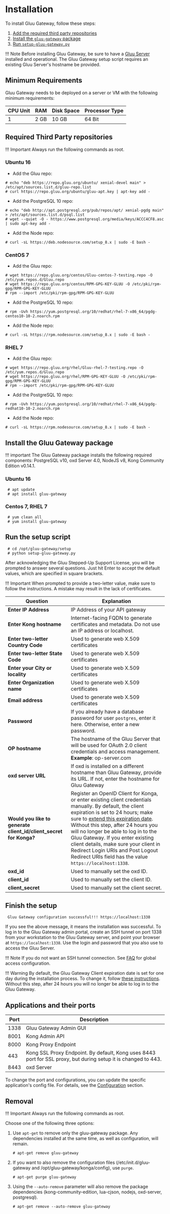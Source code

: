# Installation

To install Gluu Gateway, follow these steps:

1. [Add the required third party repositories](#required-third-party-repositories)
2. [Install the `gluu-gateway` package](#install-the-gluu-gateway-package)
3. [Run `setup-gluu-gateway.py`](#run-the-setup-script)

!!! Note
    Before installing Gluu Gateway, be sure to have a [Gluu Server](https://gluu.org/docs/ce) installed and operational. The Gluu Gateway setup script requires an existing Gluu Server's hostname be provided. 

## Minimum Requirements

Gluu Gateway needs to be deployed on a server or VM with the following minimum requirements:

|CPU Unit|RAM |Disk Space|Processor Type|
|--------|--- |----------|--------------|
|1       |2 GB|10 GB     |64 Bit|


## Required Third Party repositories

!!! Important 
    Always run the following commands as root.

<!---

### Ubuntu 14
* Add the Gluu repo:
```
# echo "deb https://repo.gluu.org/ubuntu/ trusty main" > /etc/apt/sources.list.d/gluu-repo.list
# curl https://repo.gluu.org/ubuntu/gluu-apt.key | apt-key add -
```
* Add the PostgreSQL 10 repo:
```
# echo "deb http://apt.postgresql.org/pub/repos/apt/ trusty-pgdg main" > /etc/apt/sources.list.d/psql.list
# wget --quiet -O - https://www.postgresql.org/media/keys/ACCC4CF8.asc | sudo apt-key add -
```
* Add the Node repo:
```
# curl -sL https://deb.nodesource.com/setup_8.x | sudo -E bash -
```

--->

### Ubuntu 16
* Add the Gluu repo:
```
# echo "deb https://repo.gluu.org/ubuntu/ xenial-devel main" > /etc/apt/sources.list.d/gluu-repo.list
# curl https://repo.gluu.org/ubuntu/gluu-apt.key | apt-key add -
```
* Add the PostgreSQL 10 repo:
```
# echo "deb http://apt.postgresql.org/pub/repos/apt/ xenial-pgdg main" > /etc/apt/sources.list.d/psql.list
# wget --quiet -O - https://www.postgresql.org/media/keys/ACCC4CF8.asc | sudo apt-key add -
```
* Add the Node repo:
```
# curl -sL https://deb.nodesource.com/setup_8.x | sudo -E bash -
```

<!---

### Debian 8
* Add the Gluu repo:
```
# echo "deb https://repo.gluu.org/debian/ testing main" > /etc/apt/sources.list.d/gluu-repo.list
# curl https://repo.gluu.org/debian/gluu-apt.key | apt-key add -
```
* Add the PostgreSQL 10 repo:
```
# echo "deb http://apt.postgresql.org/pub/repos/apt/ jessie-pgdg main" > /etc/apt/sources.list.d/psql.list
# wget --quiet -O - https://www.postgresql.org/media/keys/ACCC4CF8.asc | sudo apt-key add -
```
* Add the Node repo:
```
# curl -sL https://deb.nodesource.com/setup_8.x | sudo -E bash -
```

### Debian 9
* Add the Gluu repo:
```
# echo "deb https://repo.gluu.org/debian/ stretch-testing main" > /etc/apt/sources.list.d/gluu-repo.list
# curl https://repo.gluu.org/debian/gluu-apt.key | apt-key add -
```
* Add the PostgreSQL 10 repo:
```
# echo "deb http://apt.postgresql.org/pub/repos/apt/ stretch-pgdg main" > /etc/apt/sources.list.d/psql.list
# wget --quiet -O - https://www.postgresql.org/media/keys/ACCC4CF8.asc | sudo apt-key add -
```
* Add the Node repo:
```
# curl -sL https://deb.nodesource.com/setup_8.x | sudo -E bash -
```

### CentOS 6
* Add the Gluu repo:
```
# wget https://repo.gluu.org/centos/Gluu-centos-testing.repo -O /etc/yum.repos.d/Gluu.repo
# wget https://repo.gluu.org/centos/RPM-GPG-KEY-GLUU -O /etc/pki/rpm-gpg/RPM-GPG-KEY-GLUU
# rpm --import /etc/pki/rpm-gpg/RPM-GPG-KEY-GLUU
```
* Add the PostgreSQL 10 repo:
```
# rpm -Uvh https://yum.postgresql.org/10/redhat/rhel-6-x86_64/pgdg-redhat10-10-2.noarch.rpm
```
* Add the Node repo:
```
# curl -sL https://rpm.nodesource.com/setup_8.x | sudo -E bash -
```

--->

### CentOS 7
* Add the Gluu repo:
```
# wget https://repo.gluu.org/centos/Gluu-centos-7-testing.repo -O /etc/yum.repos.d/Gluu.repo
# wget https://repo.gluu.org/centos/RPM-GPG-KEY-GLUU -O /etc/pki/rpm-gpg/RPM-GPG-KEY-GLUU
# rpm --import /etc/pki/rpm-gpg/RPM-GPG-KEY-GLUU
```
* Add the PostgreSQL 10 repo:
```
# rpm -Uvh https://yum.postgresql.org/10/redhat/rhel-7-x86_64/pgdg-centos10-10-2.noarch.rpm
```
* Add the Node repo:
```
# curl -sL https://rpm.nodesource.com/setup_8.x | sudo -E bash -
```

<!---

### RHEL 6
* Add the Gluu repo:
```
# wget https://repo.gluu.org/rhel/Gluu-rhel-testing.repo -O /etc/yum.repos.d/Gluu.repo
# wget https://repo.gluu.org/rhel/RPM-GPG-KEY-GLUU -O /etc/pki/rpm-gpg/RPM-GPG-KEY-GLUU
# rpm --import /etc/pki/rpm-gpg/RPM-GPG-KEY-GLUU
```
* Add the PostgreSQL 10 repo:
```
# rpm -Uvh https://yum.postgresql.org/10/redhat/rhel-6-x86_64/pgdg-redhat10-10-2.noarch.rpm
```
* Add the Node repo:
```
# curl -sL https://rpm.nodesource.com/setup_8.x | sudo -E bash -
```

--->

### RHEL 7
* Add the Gluu repo:
```
# wget https://repo.gluu.org/rhel/Gluu-rhel-7-testing.repo -O /etc/yum.repos.d/Gluu.repo
# wget https://repo.gluu.org/rhel/RPM-GPG-KEY-GLUU -O /etc/pki/rpm-gpg/RPM-GPG-KEY-GLUU
# rpm --import /etc/pki/rpm-gpg/RPM-GPG-KEY-GLUU
```
* Add the PostgreSQL 10 repo:
```
# rpm -Uvh https://yum.postgresql.org/10/redhat/rhel-7-x86_64/pgdg-redhat10-10-2.noarch.rpm
```
* Add the Node repo:
```
# curl -sL https://rpm.nodesource.com/setup_8.x | sudo -E bash -
```


## Install the Gluu Gateway package

!!! important
    The Gluu Gateway package installs the following required components: PostgreSQL v10, oxd Server 4.0, NodeJS v8, Kong Community Edition v0.14.1.

### Ubuntu 16
```
 # apt update
 # apt install gluu-gateway
```

### Centos 7, RHEL 7
```
 # yum clean all
 # yum install gluu-gateway
```

## Run the setup script

```
 # cd /opt/gluu-gateway/setup
 # python setup-gluu-gateway.py
```

After acknowledging the Gluu Stepped-Up Support License, you will be prompted to answer several questions. Just hit Enter to accept the default values, which are specified in square brackets.

!!! Important 
    When prompted to provide a two-letter value, make sure to follow the instructions. A mistake may result in the lack of certificates.

| **Question** | **Explanation** |
|----------|-------------|
| **Enter IP Address** | IP Address of your API gateway  |
| **Enter Kong hostname** | Internet-facing FQDN to generate certificates and metadata. Do not use an IP address or localhost. |
| **Enter two-letter Country Code** | Used to generate web X.509 certificates |
| **Enter two-letter State Code** | Used to generate web X.509 certificates |
| **Enter your City or locality** | Used to generate web X.509 certificates |
| **Enter Organization name** | Used to generate web X.509 certificates |
| **Email address** | Used to generate web X.509 certificates |
| **Password** | If you already have a database password for user `postgres`, enter it here. Otherwise, enter a new password. |
| **OP hostname** | The hostname of the Gluu Server that will be used for OAuth 2.0 client credentials and access management. **Example**: op-server.com |
| **oxd server URL** | If oxd is installed on a different hostname than Gluu Gateway, provide its URL. If not, enter the hostname for Gluu Gateway|
| **Would you like to generate client_id/client_secret for Konga?** | Register an OpenID Client for Konga, or enter existing client credentials manually. By default, the client expiration is set to 24 hours; make sure to [extend this expiration date](https://gluu.org/docs/oxd/faq/#client-expires-how-can-i-avoid-it). Without this step, after 24 hours you will no longer be able to log in to the Gluu Gateway. If you enter existing client details, make sure your client in Redirect Login URIs and Post Logout Redirect URIs field has the value `https://localhost:1338`. |
| **oxd_id** | Used to manually set the oxd ID. |
| **client_id** | Used to manually set the client ID. |
| **client_secret** | Used to manually set the client secret. |

## Finish the setup

```
 Gluu Gateway configuration successful!!! https://localhost:1338
```

If you see the above message, it means the installation was successful. To log in to the Gluu Gateway admin portal, create an SSH tunnel on port 1338 from your workstation to the Gluu Gateway server, and point your browser at `https://localhost:1338`. Use the login and password that you also use to access the Gluu Server.

!!! Note
    If you do not want an SSH tunnel connection. See [FAQ](./faq.md#how-can-i-change-the-listening-address-and-port) for global access configuration.
    
!!! Warning
    By default, the Gluu Gateway Client expiration date is set for one day during the installation process. To change it, follow [these instructions](https://gluu.org/docs/oxd/faq/#client-expires-how-can-i-avoid-it). Without this step, after 24 hours you will no longer be able to log in to the Gluu Gateway.

## Applications and their ports

| Port | Description |
|------|-------------|
|1338| Gluu Gateway Admin GUI|
|8001|Kong Admin API|
|8000|Kong Proxy Endpoint|
|443|Kong SSL Proxy Endpoint. By default, Kong uses 8443 port for SSL proxy, but during setup it is changed to 443.|
|8443|oxd Server|

To change the port and configurations, you can update the specific application's config file. For details, see the [Configuration](./configuration) section.

<!---

## Upgrade

When a Gluu Gateway upgrade is available, follow these steps:

* Add the Gluu repo:
```
# echo "deb https://repo.gluu.org/ubuntu/ xenial-devel main" > /etc/apt/sources.list.d/gluu-repo.list
```
* Run:
```
 # apt update
 # apt install --only-upgrade gluu-gateway
```
* Run the setup script:
```
 # cd /opt/gluu-gateway/setup
 # python setup-gluu-gateway.py
```
!!! Important 
    During setup, choose to enter the existing client credentials manually if you want to continue using them. If you want to start fresh, choose to generate client credentials again. If you do so, you might lose your previously created Services or Consumers.
    
* [Finish](#finish-the-setup) the setup

--->

## Removal

!!! Important 
    Always run the following commands as root.

Choose one of the following three options:

1. Use `apt-get` to remove only the gluu-gateway package. Any dependencies installed at the same time, as well as configuration, will remain.

    ```
    # apt-get remove gluu-gateway
    ```

1. If you want to also remove the configuration files (/etc/init.d/gluu-gateway and /opt/gluu-gateway/konga/config), use `purge`.
    ```    	
    # apt-get purge gluu-gateway
    ```

1. Using the `--auto-remove` parameter will also remove the package dependencies (kong-community-edition, lua-cjson, nodejs, oxd-server, postgresql).

    ```
    # apt-get remove --auto-remove gluu-gateway
    ```
